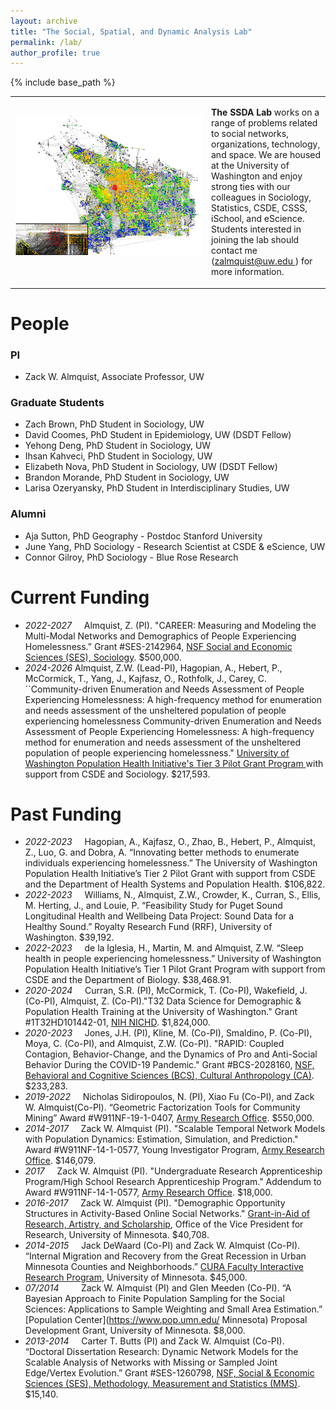 ```yaml
---
layout: archive
title: "The Social, Spatial, and Dynamic Analysis Lab"
permalink: /lab/
author_profile: true
---
```


{% include base_path %}


<table class="imgtable"><tr><td width="300px">
<img src="/images/diff_fest3.png" alt="SSDA lab" width = "300px">&nbsp;</td>
<td align="left"><p><b>The SSDA Lab</b> works on a range of problems related to social networks, organizations, technology, and space. We are housed at the University of Washington and enjoy strong ties with our colleagues in Sociology, Statistics, CSDE, CSSS, iSchool, and eScience. Students interested in joining the lab should contact me (<a href="mailto:email:zalmquist@uw.edu">zalmquist@uw.edu </a>) for more information.</p>
</td></tr></table>

People
===

### PI

* Zack W. Almquist, Associate Professor, UW

### Graduate Students

* Zach Brown, PhD Student in Sociology, UW
* David Coomes, PhD Student in Epidemiology, UW (DSDT Fellow)
* Yehong Deng, PhD Student in Sociology, UW
* Ihsan Kahveci, PhD Student in Sociology, UW
* Elizabeth Nova, PhD Student in Sociology, UW (DSDT Fellow)
* Brandon Morande, PhD Student in Sociology, UW
* Larisa Ozeryansky, PhD Student in Interdisciplinary Studies, UW

### Alumni

* Aja Sutton, PhD Geography - Postdoc Stanford University
* June Yang, PhD Sociology - Research Scientist at CSDE & eScience, UW
* Connor Gilroy, PhD Sociology - Blue Rose Research

Current Funding
===

* *2022-2027*  &nbsp; &nbsp; Almquist, Z. (PI). "CAREER: Measuring and Modeling the Multi-Modal Networks and Demographics of People Experiencing Homelessness.” Grant #SES-2142964, [NSF Social and Economic Sciences (SES), Sociology](https://www.nsf.gov/awardsearch/showAward?AWD_ID=2142964&HistoricalAwards=false). $500,000.
* *2024-2026* Almquist, Z.W. (Lead-PI), Hagopian, A., Hebert, P., McCormick, T., Yang, J., Kajfasz, O., Rothfolk, J., Carey, C. ``Community-driven Enumeration and Needs Assessment of People Experiencing Homelessness: A high-frequency method for enumeration and needs assessment of the unsheltered population of people experiencing homelessness Community-driven Enumeration and Needs Assessment of People Experiencing Homelessness: A high-frequency method for enumeration and needs assessment of the unsheltered population of people experiencing homelessness." <a href="https://www.washington.edu/populationhealth/2024/06/06/initiative-announces-awardees-of-spring-quarter-2024-tier-3-pilot-research-grants/">University of Washington Population Health Initiative's Tier 3 Pilot Grant Program </a> with support from CSDE and Sociology. $217,593.


Past Funding
===

* *2022-2023* &nbsp; &nbsp; Hagopian, A., Kajfasz, O., Zhao, B., Hebert, P., Almquist, Z., Luo, G. and Dobra, A. “Innovating better methods to enumerate individuals experiencing homelessness.” The University of Washington Population Health Initiative’s Tier 2 Pilot Grant with support from CSDE and the Department of Health Systems and Population Health. $106,822.
* *2022-2023*  &nbsp; &nbsp; Williams, N., Almquist, Z.W., Crowder, K., Curran, S., Ellis, M. Herting, J., and Louie, P. “Feasibility Study for Puget Sound Longitudinal Health and Wellbeing Data Project: Sound Data for a Healthy Sound.” Royalty Research Fund (RRF), University of Washington. $39,192.
* *2022-2023*  &nbsp; &nbsp; de la Iglesia, H., Martin, M. and Almquist, Z.W. “Sleep health in people experiencing homelessness.” University of Washington Population Health Initiative’s Tier 1 Pilot Grant Program with support from CSDE and the Department of Biology. $38,468.91.
* *2020-2024* &nbsp; &nbsp; Curran, S.R. (PI), McCormick, T. (Co-PI), Wakefield, J. (Co-PI), Almquist, Z. (Co-PI)."T32 Data Science for Demographic & Population Health Training at the University of Washington." Grant \#1T32HD101442-01, [NIH NICHD](https://reporter.nih.gov/search/QJR-T7s59EKdjpEKXJpfiQ/project-details/9934811). $1,824,000.
* *2020-2023* &nbsp; &nbsp; Jones, J.H. (PI),  Kline, M.  (Co-PI), Smaldino, P.  (Co-PI), Moya, C.  (Co-PI),  and Almquist, Z.W. (Co-PI). "RAPID: Coupled Contagion, Behavior-Change, and the Dynamics of Pro and Anti-Social Behavior During the COVID-19 Pandemic." Grant \#BCS-2028160, [NSF, Behavioral and Cognitive Sciences (BCS), Cultural Anthropology (CA)](https://www.nsf.gov/awardsearch/showAward?AWD_ID=2028160). $233,283.
* *2019-2022* &nbsp; &nbsp; Nicholas Sidiropoulos, N. (PI), Xiao Fu (Co-PI), and Zack W. Almquist(Co-PI). “Geometric Factorization Tools for Community Mining” Award \#W911NF-19-1-0407, [Army Research Office](http://www.arl.army.mil/www/default.cfm?page=29). $550,000.
* *2014-2017* &nbsp; &nbsp; Zack W. Almquist (PI). "Scalable Temporal Network Models with Population Dynamics: Estimation, Simulation, and Prediction." Award #W911NF-14-1-0577, Young Investigator Program, [Army Research Office](http://www.arl.army.mil/www/default.cfm?page=29). $146,079.
* *2017* &nbsp; &nbsp; Zack W. Almquist (PI). "Undergraduate Research Apprenticeship Program/High School Research Apprenticeship Program." Addendum to Award #W911NF-14-1-0577, [Army Research Office](http://www.arl.army.mil/www/default.cfm?page=29). $18,000.
* *2016-2017* &nbsp; &nbsp; Zack W. Almquist (PI). "Demographic Opportunity Structures in Activity-Based Online Social Networks." [Grant-in-Aid of Research, Artistry, and Scholarship](http://www.research.umn.edu/advance/gia-awards.html), Office of the Vice President for Research, University of Minnesota. $40,708.
* *2014-2015* &nbsp; &nbsp; Jack DeWaard (Co-PI) and Zack W. Almquist (Co-PI). “Internal Migration and Recovery from the Great Recession in Urban Minnesota Counties and Neighborhoods.” [CURA Faculty Interactive Research Program](http://www.cura.umn.edu/FIRP), University of Minnesota. $45,000.
* *07/2014* &nbsp; &nbsp; &nbsp; &nbsp; Zack W. Almquist (PI) and Glen Meeden (Co-PI). “A Bayesian Approach to Finite Population Sampling for the Social Sciences: Applications to Sample Weighting and Small Area Estimation.” [Population Center](https://www.pop.umn.edu/ Minnesota) Proposal Development Grant, University of Minnesota. $8,000.
* *2013-2014* &nbsp; &nbsp; Carter T. Butts (PI) and Zack W. Almquist (Co-PI). “Doctoral Dissertation Research: Dynamic Network Models for the Scalable Analysis of Networks with Missing or Sampled Joint Edge/Vertex Evolution.” Grant \#SES-1260798, [NSF, Social & Economic Sciences (SES), Methodology, Measurement and Statistics (MMS)](https://www.nsf.gov/awardsearch/showAward?AWD_ID=1260798&HistoricalAwards=false). $15,140.

